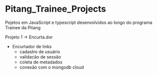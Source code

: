 # Pitang_Trainee_Projects


Pojetos em JavaScript e typescript desenvolvidos ao longo do programa Trainee da Pitang


Projeto 1
-> Encurta.dor
- Encurtador de links
  - cadastro de usuário
  - validacão de sessão
  - coleta de metadados
  - conexão com o mongodb cloud 
